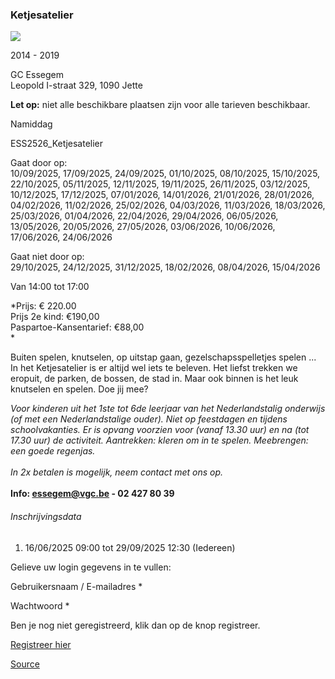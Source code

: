 ### Ketjesatelier

![](https://s3-eu-west-1.amazonaws.com/os-kwdo/prod/vgc/images/activity/666c349324b40_Ketjesatelier1_Kinderateliers_23-24_©_Marjon_Udo_%28131%29.JPG)

2014 - 2019

GC Essegem  
Leopold I-straat 329, 1090 Jette

**Let op:** niet alle beschikbare plaatsen zijn voor alle tarieven beschikbaar.

Namiddag

ESS2526_Ketjesatelier

Gaat door op:  
10/09/2025, 17/09/2025, 24/09/2025, 01/10/2025, 08/10/2025, 15/10/2025, 22/10/2025, 05/11/2025, 12/11/2025, 19/11/2025, 26/11/2025, 03/12/2025, 10/12/2025, 17/12/2025, 07/01/2026, 14/01/2026, 21/01/2026, 28/01/2026, 04/02/2026, 11/02/2026, 25/02/2026, 04/03/2026, 11/03/2026, 18/03/2026, 25/03/2026, 01/04/2026, 22/04/2026, 29/04/2026, 06/05/2026, 13/05/2026, 20/05/2026, 27/05/2026, 03/06/2026, 10/06/2026, 17/06/2026, 24/06/2026

Gaat niet door op:  
29/10/2025, 24/12/2025, 31/12/2025, 18/02/2026, 08/04/2026, 15/04/2026

Van 14:00 tot 17:00

*Prijs: € 220.00  
Prijs 2e kind: €190,00  
Paspartoe-Kansentarief: €88,00  
*

Buiten spelen, knutselen, op uitstap gaan, gezelschapsspelletjes spelen ... In het Ketjesatelier is er altijd wel iets te beleven. Het liefst trekken we eropuit, de parken, de bossen, de stad in. Maar ook binnen is het leuk knutselen en spelen. Doe jij mee?  

*Voor kinderen uit het 1ste tot 6de leerjaar van het Nederlandstalig onderwijs (of met een Nederlandstalige ouder). Niet op feestdagen en tijdens schoolvakanties. Er is opvang voorzien voor (vanaf 13.30 uur) en na (tot 17.30 uur) de activiteit. Aantrekken: kleren om in te spelen. Meebrengen: een goede regenjas.*  
<br/>*In 2x betalen is mogelijk, neem contact met ons op.*  
<br/>****Info: [essegem@vgc.be](mailto:essegem@vgc.be) - 02 427 80 39****  

###### Inschrijvingsdata

1.  16/06/2025 09:00 tot 29/09/2025 12:30 (Iedereen)

Gelieve uw login gegevens in te vullen:

Gebruikersnaam / E-mailadres \* 

Wachtwoord \* 

  

Ben je nog niet geregistreerd, klik dan op de knop registreer.

[Registreer hier](/registration)

[Source](https://tickets.vgc.be/activity/subscribe/ESS2526_Ketjesatelier)